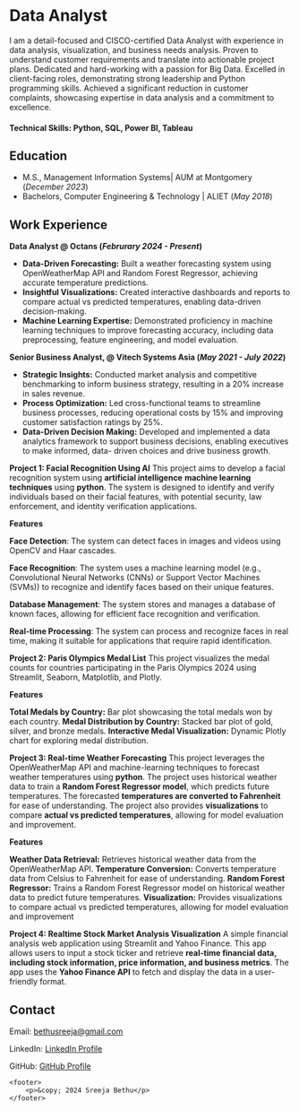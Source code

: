 # Data Analyst
I am a detail-focused and CISCO-certified Data Analyst with experience in data analysis, visualization, and business needs analysis. Proven to understand customer requirements and translate into actionable project plans. Dedicated and hard-working with a passion for Big Data. Excelled in client-facing roles, demonstrating strong leadership and Python programming skills. Achieved a significant reduction in customer complaints, showcasing expertise in data analysis and a commitment to excellence.

#### Technical Skills: Python, SQL, Power BI, Tableau

## Education								       		
- M.S., Management Information Systems| AUM at Montgomery (_December 2023_)	 			        		
- Bachelors, Computer Engineering & Technology | ALIET (_May 2018_)

## Work Experience
**Data Analyst @ Octans (_Februrary 2024 - Present_)**

- **Data-Driven Forecasting:** Built a weather forecasting system using OpenWeatherMap API and Random Forest Regressor, achieving accurate temperature predictions.
- **Insightful Visualizations:** Created interactive dashboards and reports to compare actual vs predicted temperatures, enabling data-driven decision-making.
- **Machine Learning Expertise:** Demonstrated proficiency in machine learning techniques to improve forecasting accuracy, including data preprocessing, feature engineering, and model evaluation.

**Senior Business Analyst, @ Vitech Systems Asia (_May 2021 - July 2022_)**

- **Strategic Insights:** Conducted market analysis and competitive benchmarking to inform business strategy, resulting in a 20% increase in sales revenue.
- **Process Optimization:** Led cross-functional teams to streamline business processes, reducing operational costs by 15% and improving customer satisfaction 
    ratings by 25%.
- **Data-Driven Decision Making:** Developed and implemented a data analytics framework to support business decisions, enabling executives to make informed, data- 
   driven choices and drive business growth.

**Project 1: Facial Recognition Using AI**
 This project aims to develop a facial recognition system using **artificial intelligence** **machine learning techniques** using **python**. The system is designed to identify and verify individuals based on their facial features, with potential security, law enforcement, and identity verification applications.           

**Features**

**Face Detection**: The system can detect faces in images and videos using OpenCV and Haar cascades.

**Face Recognition**: The system uses a machine learning model (e.g., Convolutional Neural Networks (CNNs) or Support Vector Machines (SVMs)) to recognize and identify faces based on their unique features.

**Database Management**: The system stores and manages a database of known faces, allowing for efficient face recognition and verification.

**Real-time Processing**: The system can process and recognize faces in real time, making it suitable for applications that require rapid identification.

**Project 2: Paris Olympics Medal List**
This project visualizes the medal counts for countries participating in the Paris Olympics 2024 using Streamlit, Seaborn, Matplotlib, and Plotly.

**Features**

**Total Medals by Country:** Bar plot showcasing the total medals won by each country.
**Medal Distribution by Country:** Stacked bar plot of gold, silver, and bronze medals.
**Interactive Medal Visualization:** Dynamic Plotly chart for exploring medal distribution.

**Project 3: Real-time Weather Forecasting**
            This project leverages the OpenWeatherMap API and machine-learning techniques to forecast weather temperatures using **python**. The project uses historical weather data to train a **Random Forest Regressor model**, which predicts future temperatures. The forecasted **temperatures are converted to Fahrenheit** for ease of understanding. The project also provides **visualizations** to compare **actual vs predicted temperatures**, allowing for model evaluation and improvement. 
                
**Features**

**Weather Data Retrieval:** Retrieves historical weather data from the OpenWeatherMap API.
**Temperature Conversion:** Converts temperature data from Celsius to Fahrenheit for ease of understanding.
**Random Forest Regressor:** Trains a Random Forest Regressor model on historical weather data to predict future temperatures.
**Visualization:** Provides visualizations to compare actual vs predicted temperatures, allowing for model evaluation and improvement</p>
        
**Project 4: Realtime Stock Market Analysis Visualization**
  A simple financial analysis web application using Streamlit and Yahoo Finance. This app allows users to input a stock ticker and retrieve **real-time financial data, including stock information, price information, and business metrics**. The app uses the **Yahoo Finance API** to fetch and display the data in a user-friendly format.

<html>
    <body>
        <section>
            <section id="contact">
        <h2>Contact</h2>
        <p>Email: <a href="mailto:bethusreeja@gmail.com">bethusreeja@gmail.com</a></p>
        <p>LinkedIn: <a href="https://www.linkedin.com/in/sreejabethu">LinkedIn Profile</a></p>
        <p>GitHub: <a href="https://github.com/SreejaBethu">GitHub Profile</a></p>
    </section>

    <footer>
        <p>&copy; 2024 Sreeja Bethu</p>
    </footer>
</body>
</html>


